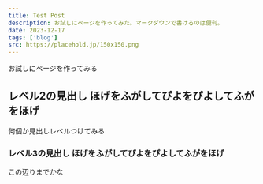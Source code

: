 ```yaml
---
title: Test Post
description: お試しにページを作ってみた。マークダウンで書けるのは便利。
date: 2023-12-17
tags: ['blog']
src: https://placehold.jp/150x150.png
---
```


お試しにページを作ってみる

## レベル2の見出し ほげをふがしてぴよをぴよしてふがをほげ

何個か見出しレベルつけてみる

### レベル3の見出し ほげをふがしてぴよをぴよしてふがをほげ

この辺りまでかな
